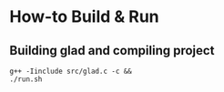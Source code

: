 # How-to Build & Run
## Building glad and compiling project
```
g++ -Iinclude src/glad.c -c &&
./run.sh
```
